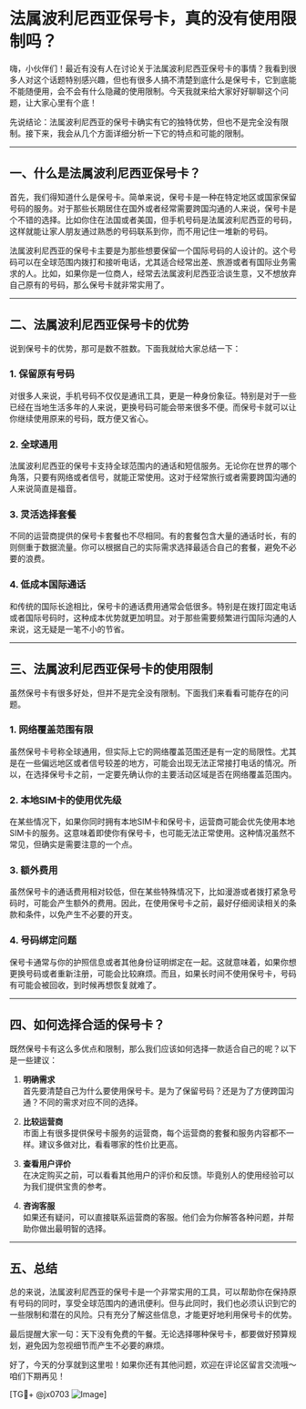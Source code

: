 # 法属波利尼西亚保号卡，真的没有使用限制吗？

嗨，小伙伴们！最近有没有人在讨论关于法属波利尼西亚保号卡的事情？我看到很多人对这个话题特别感兴趣，但也有很多人搞不清楚到底什么是保号卡，它到底能不能随便用，会不会有什么隐藏的使用限制。今天我就来给大家好好聊聊这个问题，让大家心里有个底！

先说结论：法属波利尼西亚的保号卡确实有它的独特优势，但也不是完全没有限制。接下来，我会从几个方面详细分析一下它的特点和可能的限制。

---

## 一、什么是法属波利尼西亚保号卡？

首先，我们得知道什么是保号卡。简单来说，保号卡是一种在特定地区或国家保留号码的服务。对于那些长期居住在国外或者经常需要跨国沟通的人来说，保号卡是个不错的选择。比如你住在法国或者美国，但手机号码是法属波利尼西亚的号码，这样就能让家人朋友通过熟悉的号码联系到你，而不用记住一堆新的号码。

法属波利尼西亚的保号卡主要是为那些想要保留一个国际号码的人设计的。这个号码可以在全球范围内拨打和接听电话，尤其适合经常出差、旅游或者有国际业务需求的人。比如，如果你是一位商人，经常去法属波利尼西亚洽谈生意，又不想放弃自己原有的号码，那么保号卡就非常实用了。

---

## 二、法属波利尼西亚保号卡的优势

说到保号卡的优势，那可是数不胜数。下面我就给大家总结一下：

### 1. **保留原有号码**
   对很多人来说，手机号码不仅仅是通讯工具，更是一种身份象征。特别是对于一些已经在当地生活多年的人来说，更换号码可能会带来很多不便。而保号卡就可以让你继续使用原来的号码，既方便又省心。

### 2. **全球通用**
   法属波利尼西亚的保号卡支持全球范围内的通话和短信服务。无论你在世界的哪个角落，只要有网络或者信号，就能正常使用。这对于经常旅行或者需要跨国沟通的人来说简直是福音。

### 3. **灵活选择套餐**
   不同的运营商提供的保号卡套餐也不尽相同。有的套餐包含大量的通话时长，有的则侧重于数据流量。你可以根据自己的实际需求选择最适合自己的套餐，避免不必要的浪费。

### 4. **低成本国际通话**
   和传统的国际长途相比，保号卡的通话费用通常会低很多。特别是在拨打固定电话或者国际号码时，这种成本优势就更加明显。对于那些需要频繁进行国际沟通的人来说，这无疑是一笔不小的节省。

---

## 三、法属波利尼西亚保号卡的使用限制

虽然保号卡有很多好处，但并不是完全没有限制。下面我们来看看可能存在的问题。

### 1. **网络覆盖范围有限**
   虽然保号卡号称全球通用，但实际上它的网络覆盖范围还是有一定的局限性。尤其是在一些偏远地区或者信号较差的地方，可能会出现无法正常接打电话的情况。所以，在选择保号卡之前，一定要先确认你的主要活动区域是否在网络覆盖范围内。

### 2. **本地SIM卡的使用优先级**
   在某些情况下，如果你同时拥有本地SIM卡和保号卡，运营商可能会优先使用本地SIM卡的服务。这意味着即使你有保号卡，也可能无法正常使用。这种情况虽然不常见，但确实是需要注意的一个点。

### 3. **额外费用**
   虽然保号卡的通话费用相对较低，但在某些特殊情况下，比如漫游或者拨打紧急号码时，可能会产生额外的费用。因此，在使用保号卡之前，最好仔细阅读相关的条款和条件，以免产生不必要的开支。

### 4. **号码绑定问题**
   保号卡通常与你的护照信息或者其他身份证明绑定在一起。这就意味着，如果你想更换号码或者重新注册，可能会比较麻烦。而且，如果长时间不使用保号卡，号码有可能会被回收，到时候再想恢复就难了。

---

## 四、如何选择合适的保号卡？

既然保号卡有这么多优点和限制，那么我们应该如何选择一款适合自己的呢？以下是一些建议：

1. **明确需求**  
   首先要清楚自己为什么要使用保号卡。是为了保留号码？还是为了方便跨国沟通？不同的需求对应不同的选择。

2. **比较运营商**  
   市面上有很多提供保号卡服务的运营商，每个运营商的套餐和服务内容都不一样。建议多做对比，看看哪家的性价比更高。

3. **查看用户评价**  
   在决定购买之前，可以看看其他用户的评价和反馈。毕竟别人的使用经验可以为我们提供宝贵的参考。

4. **咨询客服**  
   如果还有疑问，可以直接联系运营商的客服。他们会为你解答各种问题，并帮助你做出最明智的选择。

---

## 五、总结

总的来说，法属波利尼西亚的保号卡是一个非常实用的工具，可以帮助你在保持原有号码的同时，享受全球范围内的通讯便利。但与此同时，我们也必须认识到它的一些限制和潜在的风险。只有充分了解这些信息，才能更好地利用保号卡的优势。

最后提醒大家一句：天下没有免费的午餐。无论选择哪种保号卡，都要做好预算规划，避免因为忽视细节而产生不必要的麻烦。

好了，今天的分享就到这里啦！如果你还有其他问题，欢迎在评论区留言交流哦～咱们下期再见！

[TG💪+ @jx0703 ![Image](https://github.com/user-attachments/assets/dbca1d08-cadb-493c-b0ec-ad6f7a83f270)]